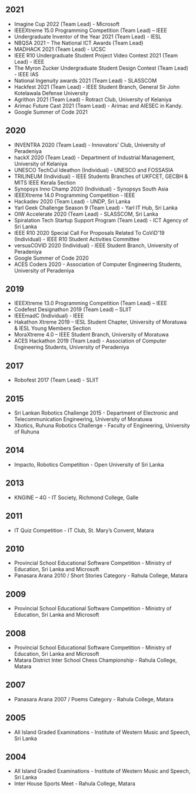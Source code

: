 ## 2021
- Imagine Cup 2022 (Team Lead) - Microsoft 
- IEEEXtreme 15.0 Programming Competition (Team Lead) – IEEE
- Undergraduate Inventor of the Year 2021 (Team Lead) - IESL
- NBQSA 2021 – The National ICT Awards (Team Lead) 
- MADHACK 2021 (Team Lead) - UCSC  
- IEEE R10 Undergraduate Student Project Video Contest 2021 (Team Lead) - IEEE
- The Myron Zucker Undergraduate Student Design Contest (Team Lead) - IEEE IAS
- National Ingenuity awards 2021 (Team Lead) - SLASSCOM 
- Hackfest 2021 (Team Lead) - IEEE Student Branch, General Sir John Kotelawala Defense University
- Agrithon 2021 (Team Lead) - Rotract Club, University of Kelaniya
- Arimac Future Cast 2021 (Team Lead) - Arimac and AIESEC in Kandy.
- Google Summer of Code 2021

## 2020
- INVENTRA 2020 (Team Lead) - Innovators’ Club, University of Peradeniya
- hackX 2020 (Team Lead) - Department of Industrial Management, University of Kelaniya
- UNESCO TechCul Ideathon (Individual) - UNESCO and FOSSASIA
- TRILINEUM (Individual) - IEEE Students Branches of UKFCET, GECBH & MITS IEEE Kerala Section
- Synopsys Inno Champ 2020 (Individual) - Synopsys South Asia
- IEEEXtreme 14.0 Programming Competition - IEEE
- Hackadev 2020 (Team Lead) - UNDP, Sri Lanka
- Yarl Geek Challenge Season 9 (Team Lead) - Yarl IT Hub, Sri Lanka
- OIW Accelerate 2020 (Team Lead) - SLASSCOM, Sri Lanka
- Spiralation Tech Startup Support Program (Team Lead) - ICT Agency of Sri Lanka
- IEEE R10 2020 Special Call For Proposals Related To CoViD'19 (Individual) - IEEE R10 Student Activities
Committee
- versusCOVID 2020 (Individual) - IEEE Student Branch, University of Peradeniya
- Google Summer of Code 2020
- ACES Coders 2020 - Association of Computer Engineering Students, University of Peradeniya

## 2019

- IEEEXtreme 13.0 Programming Competition (Team Lead) – IEEE
- Codefest Designathon 2019 (Team Lead) – SLIIT
- IEEEmadC (Individual) - IEEE
- Hakathon Xtreme 2019 – IESL Student Chapter, University of Moratuwa & IESL Young Members
Section
- MoraXtreme 4.0 – IEEE Student Branch, University of Moratuwa
- ACES Hackathon 2019 (Team Lead) - Association of Computer Engineering Students, University of
Peradeniya

## 2017

- Robofest 2017 (Team Lead) - SLIIT

## 2015

- Sri Lankan Robotics Challenge 2015 - Department of Electronic and Telecommunication Engineering,
University of Moratuwa
- Xbotics, Ruhuna Robotics Challenge - Faculty of Engineering, University of Ruhuna

## 2014
- Impacto, Robotics Competition - Open University of Sri Lanka


## 2013
- KNGINE – 4G - IT Society, Richmond College, Galle

## 2011
- IT Quiz Competition - IT Club, St. Mary’s Convent, Matara

## 2010

- Provincial School Educational Software Competition - Ministry of Education, Sri Lanka and Microsoft
- Panasara Arana 2010 / Short Stories Category - Rahula College, Matara

## 2009
- Provincial School Educational Software Competition - Ministry of Education, Sri Lanka and Microsoft

## 2008
- Provincial School Educational Software Competition - Ministry of Education, Sri Lanka and Microsoft
- Matara District Inter School Chess Championship - Rahula College, Matara

## 2007
- Panasara Arana 2007 / Poems Category - Rahula College, Matara

## 2005
- All Island Graded Examinations - Institute of Western Music and Speech, Sri Lanka

## 2004
- All Island Graded Examinations - Institute of Western Music and Speech, Sri Lanka
- Inter House Sports Meet - Rahula College, Matara

